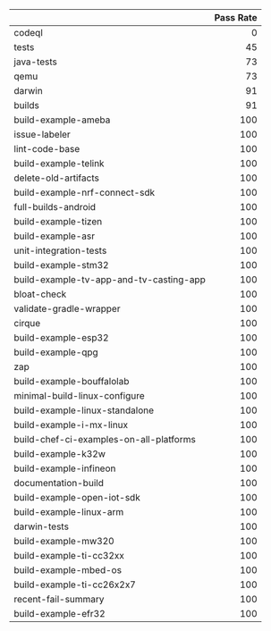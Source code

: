 |                                         |   Pass Rate |
|:----------------------------------------|------------:|
| codeql                                  |           0 |
| tests                                   |          45 |
| java-tests                              |          73 |
| qemu                                    |          73 |
| darwin                                  |          91 |
| builds                                  |          91 |
| build-example-ameba                     |         100 |
| issue-labeler                           |         100 |
| lint-code-base                          |         100 |
| build-example-telink                    |         100 |
| delete-old-artifacts                    |         100 |
| build-example-nrf-connect-sdk           |         100 |
| full-builds-android                     |         100 |
| build-example-tizen                     |         100 |
| build-example-asr                       |         100 |
| unit-integration-tests                  |         100 |
| build-example-stm32                     |         100 |
| build-example-tv-app-and-tv-casting-app |         100 |
| bloat-check                             |         100 |
| validate-gradle-wrapper                 |         100 |
| cirque                                  |         100 |
| build-example-esp32                     |         100 |
| build-example-qpg                       |         100 |
| zap                                     |         100 |
| build-example-bouffalolab               |         100 |
| minimal-build-linux-configure           |         100 |
| build-example-linux-standalone          |         100 |
| build-example-i-mx-linux                |         100 |
| build-chef-ci-examples-on-all-platforms |         100 |
| build-example-k32w                      |         100 |
| build-example-infineon                  |         100 |
| documentation-build                     |         100 |
| build-example-open-iot-sdk              |         100 |
| build-example-linux-arm                 |         100 |
| darwin-tests                            |         100 |
| build-example-mw320                     |         100 |
| build-example-ti-cc32xx                 |         100 |
| build-example-mbed-os                   |         100 |
| build-example-ti-cc26x2x7               |         100 |
| recent-fail-summary                     |         100 |
| build-example-efr32                     |         100 |